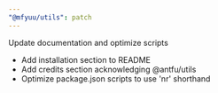 ```yaml
---
"@mfyuu/utils": patch
---
```


Update documentation and optimize scripts

- Add installation section to README
- Add credits section acknowledging @antfu/utils
- Optimize package.json scripts to use 'nr' shorthand
